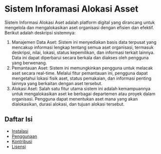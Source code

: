 # Sistem Inforamasi Alokasi Asset

Sistem Informasi Alokasi Aset adalah platform digital yang dirancang untuk mengelola dan mengalokasikan aset organisasi dengan efisien dan efektif. Berikut adalah deskripsi sistemnya:
1. Manajemen Data Aset: Sistem ini menyediakan basis data terpusat yang mencakup informasi lengkap tentang semua aset organisasi, termasuk deskripsi, nilai, lokasi, status kepemilikan, dan informasi terkait lainnya. Data ini dapat diperbarui secara berkala dan diakses oleh pengguna yang berwenang.
2. Pemantauan Aset: Sistem ini memungkinkan pengguna untuk melacak aset secara real-time. Melalui fitur pemantauan ini, pengguna dapat mengetahui lokasi fisik aset, status pemakaian, dan informasi penting lainnya yang berkaitan dengan aset tersebut.
3. Alokasi Aset: Salah satu fitur utama sistem ini adalah kemampuannya untuk mengalokasikan aset ke berbagai departemen atau proyek dalam organisasi. Pengguna dapat menentukan aset mana yang akan dialokasikan, durasi alokasi, dan tujuan alokasi tersebut.

## Daftar Isi

- [Instalasi](#instalasi)
- [Penggunaan](#penggunaan)
- [Kontribusi](#kontribusi)
- [Lisensi](#lisensi)

